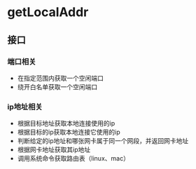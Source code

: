 # getLocalAddr

## 接口

### 端口相关

- 在指定范围内获取一个空闲端口
- 绕开白名单获取一个空闲端口

### ip地址相关

- 根据目标地址获取本地连接使用的ip
- 根据目标的ip获取本地连接它使用的ip
- 判断给定的ip地址和哪张网卡属于同一个网段，并返回网卡地址
- 根据网卡地址获取其ip地址
- 调用系统命令获取路由表（linux、mac）